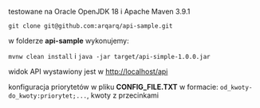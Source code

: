 testowane na Oracle OpenJDK 18 i Apache Maven 3.9.1

```git clone git@github.com:arqarq/api-sample.git```

w folderze __api-sample__ wykonujemy:

```mvnw clean install```
i
```java -jar target/api-simple-1.0.0.jar```

widok API wystawiony jest w [http://localhost/api](http://localhost/api)

konfiguracja priorytetów w pliku __CONFIG_FILE.TXT__ w formacie: ```od_kwoty-do_kwoty:priorytet;...```, kwoty z przecinkami